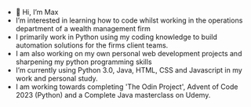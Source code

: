 - 👋 Hi, I’m Max
- I’m interested in learning how to code whilst working in the operations department of a wealth management firm
- I primarily work in Python using my coding knowledge to build automation solutions for the firms client teams.
- I am also working on my own personal web development projects and sharpening my python programming skills
- I’m currently using Python 3.0, Java, HTML, CSS and Javascript in my work and personal study.
- I am working towards completing 'The Odin Project', Advent of Code 2023 (Python) and a Complete Java masterclass on Udemy.
